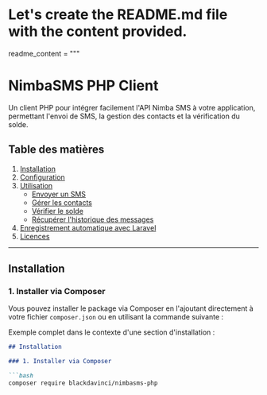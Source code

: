 # Let's create the README.md file with the content provided.

readme_content = """
# NimbaSMS PHP Client

Un client PHP pour intégrer facilement l'API Nimba SMS à votre application, permettant l'envoi de SMS, la gestion des contacts et la vérification du solde.

## Table des matières
1. [Installation](#installation)
2. [Configuration](#configuration)
3. [Utilisation](#utilisation)
   - [Envoyer un SMS](#envoyer-un-sms)
   - [Gérer les contacts](#gérer-les-contacts)
   - [Vérifier le solde](#vérifier-le-solde)
   - [Récupérer l'historique des messages](#récupérer-lhistorique-des-messages)
4. [Enregistrement automatique avec Laravel](#enregistrement-automatique-avec-laravel)
5. [Licences](#licence)

---

## Installation

### 1. **Installer via Composer**

Vous pouvez installer le package via Composer en l'ajoutant directement à votre fichier `composer.json` ou en utilisant la commande suivante :


Exemple complet dans le contexte d'une section d'installation :

```markdown
## Installation

### 1. Installer via Composer

```bash
composer require blackdavinci/nimbasms-php
